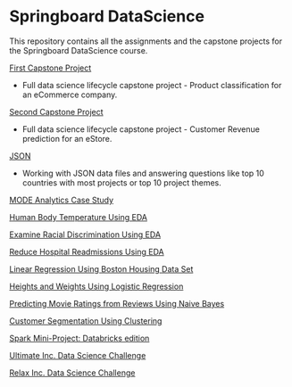 # Springboard DataScience

This repository contains all the assignments and the capstone projects for the Springboard DataScience course.

[First Capstone Project](https://github.com/NehaJain18/DataScience/tree/master/Capstone_First)
- Full data science lifecycle capstone project - Product classification for an eCommerce company.

[Second Capstone Project](https://github.com/NehaJain18/DataScience/tree/master/Capstone_Second)
- Full data science lifecycle capstone project - Customer Revenue prediction for an eStore.

[JSON](https://github.com/NehaJain18/DataScience/tree/master/JSON_Based_Data_Excercises)
- Working with JSON data files and answering questions like top 10 countries with most projects or top 10 project themes.

[MODE Analytics Case Study](https://github.com/NehaJain18/DataScience/)

[Human Body Temperature Using EDA](https://github.com/NehaJain18/DataScience/)

[Examine Racial Discrimination Using EDA](https://github.com/NehaJain18/DataScience/)

[Reduce Hospital Readmissions Using EDA](https://github.com/NehaJain18/DataScience/)

[Linear Regression Using Boston Housing Data Set](https://github.com/NehaJain18/DataScience/)

[Heights and Weights Using Logistic Regression](https://github.com/NehaJain18/DataScience/)

[Predicting Movie Ratings from Reviews Using Naive Bayes](https://github.com/NehaJain18/DataScience/)

[Customer Segmentation Using Clustering](https://github.com/NehaJain18/DataScience/)

[Spark Mini-Project: Databricks edition](https://github.com/NehaJain18/DataScience/)

[Ultimate Inc. Data Science Challenge](https://github.com/NehaJain18/DataScience/)

[Relax Inc. Data Science Challenge](https://github.com/NehaJain18/DataScience/)


